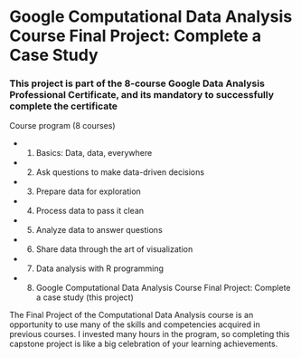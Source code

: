 # Google Computational Data Analysis Course Final Project: Complete a Case Study

### This project is part of the 8-course Google Data Analysis Professional Certificate, and its mandatory to successfully complete the certificate

Course program (8 courses)

* 1. Basics: Data, data, everywhere

* 2. Ask questions to make data-driven decisions

* 3. Prepare data for exploration

* 4. Process data to pass it clean

* 5. Analyze data to answer questions

* 6. Share data through the art of visualization

* 7. Data analysis with R programming

* 8. Google Computational Data Analysis Course Final Project: Complete a case study (this project)

The Final Project of the Computational Data Analysis course is an opportunity to use many of the skills and competencies acquired in previous courses. I invested many hours in the program, so completing this capstone project is like a big celebration of your learning achievements.
